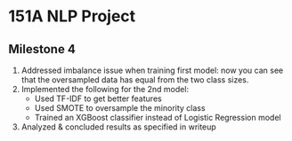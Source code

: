 # 151A NLP Project

## Milestone 4

1. Addressed imbalance issue when training first model: now you can see that the oversampled data has equal from the two class sizes.
2. Implemented the following for the 2nd model:
    - Used TF-IDF to get better features
    - Used SMOTE to oversample the minority class
    - Trained an XGBoost classifier instead of Logistic Regression model
3. Analyzed & concluded results as specified in writeup
